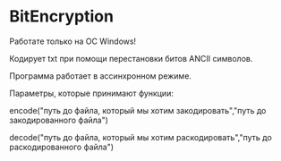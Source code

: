 # BitEncryption
Работате только на ОС Windows!

Кодирует txt при помощи перестановки битов ANCII символов.

Программа работает в ассинхронном режиме.

Параметры, которые принимают функции:

encode("путь до файла, который мы хотим закодировать","путь до закодированного файла")

decode("путь до файла, который мы хотим раскодировать","путь до раскодированного файла")

